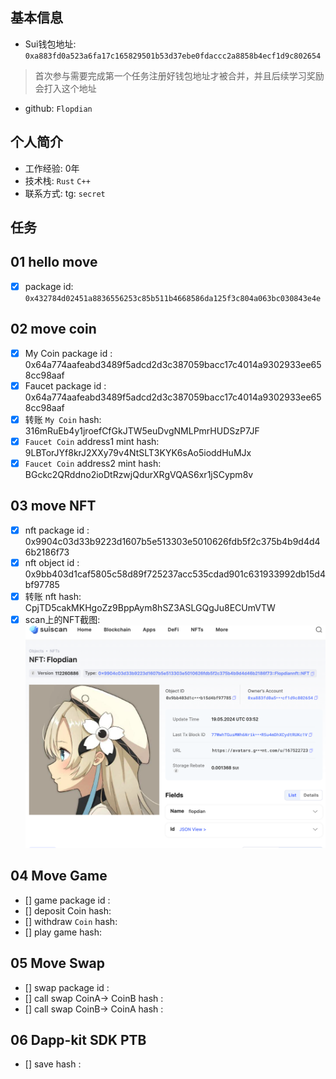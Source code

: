 ## 基本信息
- Sui钱包地址: `0xa883fd0a523a6fa17c165829501b53d37ebe0fdaccc2a8858b4ecf1d9c802654`
> 首次参与需要完成第一个任务注册好钱包地址才被合并，并且后续学习奖励会打入这个地址
- github: `Flopdian`

## 个人简介
- 工作经验: 0年
- 技术栈: `Rust` `C++`
- 联系方式: tg: `secret` 

## 任务

##   01 hello move  
- [x] package id: `0x432784d02451a8836556253c85b511b4668586da125f3c804a063bc030843e4e`

##   02 move coin
- [x] My Coin package id : 0x64a774aafeabd3489f5adcd2d3c387059bacc17c4014a9302933ee658cc98aaf     
- [x] Faucet package id :  0x64a774aafeabd3489f5adcd2d3c387059bacc17c4014a9302933ee658cc98aaf     
- [x] 转账 `My Coin` hash: 316mRuEb4y1jroefCfGkJTW5euDvgNMLPmrHUDSzP7JF
- [x] `Faucet Coin` address1 mint hash: 9LBTorJYf8krJ2XXy79v4NtSLT3KYK6sAo5ioddHuMJx
- [x] `Faucet Coin` address2 mint hash: BGckc2QRddno2ioDtRzwjQdurXRgVQAS6xr1jSCypm8v

##   03 move NFT
- [x] nft package id : 0x9904c03d33b9223d1607b5e513303e5010626fdb5f2c375b4b9d4d46b2186f73  
- [x] nft object id : 0x9bb403d1caf5805c58d89f725237acc535cdad901c631933992db15d4bf97785   
- [x] 转账 nft  hash:  CpjTD5cakMKHgoZz9BppAym8hSZ3ASLGQgJu8ECUmVTW
- [x] scan上的NFT截图:![Scan截图](notes/nftsacn.png)

##   04 Move Game
- [] game package id :
- [] deposit Coin hash:
- [] withdraw `Coin` hash:
- [] play game hash:

##   05 Move Swap
- [] swap package id :
- [] call swap CoinA-> CoinB  hash :
- [] call swap CoinB-> CoinA  hash :

##   06 Dapp-kit SDK PTB
- [] save hash :
